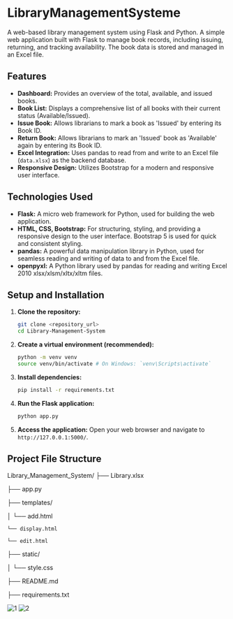 # LibraryManagementSysteme
A web-based library management system using Flask and Python.
A simple web application built with Flask to manage book records, including issuing, returning, and tracking availability. The book data is stored and managed in an Excel file.

## Features
- **Dashboard:** Provides an overview of the total, available, and issued books.
- **Book List:** Displays a comprehensive list of all books with their current status (Available/Issued).
- **Issue Book:** Allows librarians to mark a book as 'Issued' by entering its Book ID.
- **Return Book:** Allows librarians to mark an 'Issued' book as 'Available' again by entering its Book ID.
- **Excel Integration:** Uses pandas to read from and write to an Excel file (`data.xlsx`) as the backend database.
- **Responsive Design:** Utilizes Bootstrap for a modern and responsive user interface.

## Technologies Used
- **Flask:** A micro web framework for Python, used for building the web application.
- **HTML, CSS, Bootstrap:** For structuring, styling, and providing a responsive design to the user interface. Bootstrap 5 is used for quick and consistent styling.
- **pandas:** A powerful data manipulation library in Python, used for seamless reading and writing of data to and from the Excel file.
- **openpyxl:** A Python library used by pandas for reading and writing Excel 2010 xlsx/xlsm/xltx/xltm files.

## Setup and Installation

1.  **Clone the repository:**
    ```bash
    git clone <repository_url>
    cd Library-Management-System
    ```
2.  **Create a virtual environment (recommended):**
    ```bash
    python -m venv venv
    source venv/bin/activate # On Windows: `venv\Scripts\activate`
    ```
3.  **Install dependencies:**
    ```bash
    pip install -r requirements.txt
    ```
4.  **Run the Flask application:**
    ```bash
    python app.py
    ```
5.  **Access the application:**
    Open your web browser and navigate to `http://127.0.0.1:5000/`.

## Project File Structure
Library_Management_System/
├── Library.xlsx

├── app.py

├── templates/

│   └── add.html

    └── display.html
    
    └── edit.html

├── static/

│   └── style.css

├── README.md

├── requirements.txt


![1](https://github.com/user-attachments/assets/1cfe40bd-5684-4afe-bb6f-600a61866447)
![2](https://github.com/user-attachments/assets/d3432f03-0a91-4c7e-9aa8-b90d52708d20)


